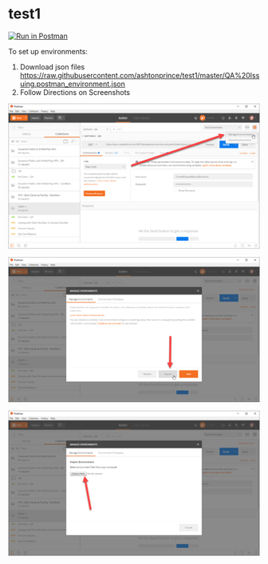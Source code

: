 # test1

[![Run in Postman](https://run.pstmn.io/button.svg)](https://app.getpostman.com/run-collection/277224d309544157a830)

To set up environments:

1. Download json files
    https://raw.githubusercontent.com/ashtonprince/test1/master/QA%20Issuing.postman_environment.json
2. Follow Directions on Screenshots

![Manage_Environments](./Manage_Environments.png)

![Import](./Import.png)

![CHoose_Files](./Choose_Files.png)
